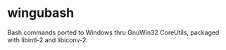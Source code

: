 # wingubash
 Bash commands ported to Windows thru GnuWin32 CoreUtils, packaged with libintl-2 and libiconv-2.
